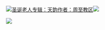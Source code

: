 [![](https://res.chinacath.cn/web/2024/11/08/1731030050068.png@!w100h100)圣诞老人专辑：天韵作者：周至教区![](https://res.chinacath.cn/web/icon/play-128.png)](http://www.zhouzhidiocese.com/track/104120)

![](https://res.chinacath.cn/web/images/2022/12/01/1669882554159.jpg)